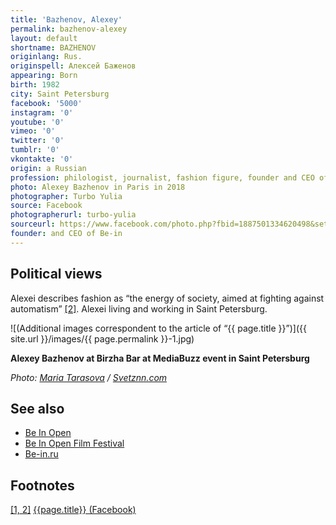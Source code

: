 ```yaml
---
title: 'Bazhenov, Alexey'
permalink: bazhenov-alexey
layout: default
shortname: BAZHENOV
originlang: Rus.
originspell: Алексей Баженов
appearing: Born
birth: 1982
city: Saint Petersburg
facebook: '5000'
instagram: '0'
youtube: '0'
vimeo: '0'
twitter: '0'
tumblr: '0'
vkontakte: '0'
origin: a Russian
profession: philologist, journalist, fashion figure, founder and CEO of Be-in.ru, Be In Open and Be In Open Film Festival
photo: Alexey Bazhenov in Paris in 2018
photographer: Turbo Yulia
source: Facebook
photographerurl: turbo-yulia
sourceurl: https://www.facebook.com/photo.php?fbid=1887501334620498&set=t.100000220400166&type=3&theater
founder: and CEO of Be-in
---
```


## Political views

Alexei describes fashion as “the energy of society, aimed at fighting against automatism” <span id="a1">[\[2\]](#f1)</span>. Alexei living and working in Saint Petersburg.

![(Additional images correspondent to the article of “{{ page.title }}”)]({{ site.url }}/images/{{ page.permalink }}-1.jpg)

**Alexey Bazhenov at Birzha Bar at MediaBuzz event in Saint Petersburg**

*Photo: [Maria Tarasova](index) / [Svetznn.com](http://svetznn.com/vstrecha-s-osnovatelem-portala-be-in-ru-alekseem-bazhenovym-2/)*


## See also

+ [Be In Open](be-in-open)
+ [Be In Open Film Festival](be-in-open-film-festival)
+ [Be-in.ru](be-in)

## Footnotes

[[1, 2]](#a1) <span id="f1"></span> [{{page.title}} (Facebook)](https://www.facebook.com/aleksei.bazhenov.2)
